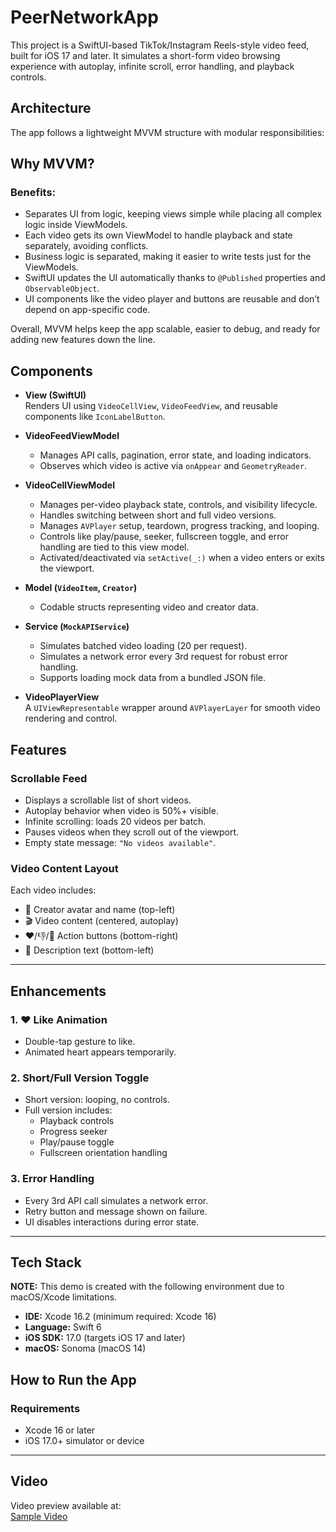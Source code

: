 # PeerNetworkApp

This project is a SwiftUI-based TikTok/Instagram Reels-style video feed, built for iOS 17 and later. It simulates a short-form video browsing experience with autoplay, infinite scroll, error handling, and playback controls.

## Architecture

The app follows a lightweight MVVM structure with modular responsibilities:

## Why MVVM?

### Benefits:

- Separates UI from logic, keeping views simple while placing all complex logic inside ViewModels.
- Each video gets its own ViewModel to handle playback and state separately, avoiding conflicts.
- Business logic is separated, making it easier to write tests just for the ViewModels.
- SwiftUI updates the UI automatically thanks to `@Published` properties and `ObservableObject`.
- UI components like the video player and buttons are reusable and don’t depend on app-specific code.

Overall, MVVM helps keep the app scalable, easier to debug, and ready for adding new features down the line.

## Components

- **View (SwiftUI)**  
  Renders UI using `VideoCellView`, `VideoFeedView`, and reusable components like `IconLabelButton`.

- **VideoFeedViewModel**  
  - Manages API calls, pagination, error state, and loading indicators.  
  - Observes which video is active via `onAppear` and `GeometryReader`.
    
- **VideoCellViewModel**
  - Manages per-video playback state, controls, and visibility lifecycle.
  - Handles switching between short and full video versions.
  - Manages `AVPlayer` setup, teardown, progress tracking, and looping.
  - Controls like play/pause, seeker, fullscreen toggle, and error handling are tied to this view model.
  - Activated/deactivated via `setActive(_:)` when a video enters or exits the viewport.

- **Model (`VideoItem`, `Creator`)**  
  - Codable structs representing video and creator data.

- **Service (`MockAPIService`)**  
  - Simulates batched video loading (20 per request).  
  - Simulates a network error every 3rd request for robust error handling.  
  - Supports loading mock data from a bundled JSON file.

- **VideoPlayerView**  
  A `UIViewRepresentable` wrapper around `AVPlayerLayer` for smooth video rendering and control.

## Features

### Scrollable Feed

- Displays a scrollable list of short videos.
- Autoplay behavior when video is 50%+ visible.
- Infinite scrolling: loads 20 videos per batch.
- Pauses videos when they scroll out of the viewport.
- Empty state message: `"No videos available"`.

### Video Content Layout

Each video includes:  
- 👤 Creator avatar and name (top-left)  
- 🎬 Video content (centered, autoplay)  
- ❤️/👎/💬 Action buttons (bottom-right)  
- 📝 Description text (bottom-left)

---

## Enhancements

### 1. ❤️ Like Animation
- Double-tap gesture to like.
- Animated heart appears temporarily.

### 2. Short/Full Version Toggle
- Short version: looping, no controls.
- Full version includes:  
  - Playback controls  
  - Progress seeker  
  - Play/pause toggle  
  - Fullscreen orientation handling

### 3. Error Handling
- Every 3rd API call simulates a network error.
- Retry button and message shown on failure.
- UI disables interactions during error state.

---

## Tech Stack

**NOTE:** This demo is created with the following environment due to macOS/Xcode limitations.

- **IDE:** Xcode 16.2 (minimum required: Xcode 16)  
- **Language:** Swift 6  
- **iOS SDK:** 17.0 (targets iOS 17 and later)  
- **macOS:** Sonoma (macOS 14)

## How to Run the App

### Requirements

- Xcode 16 or later  
- iOS 17.0+ simulator or device

---

## Video

Video preview available at:  
[Sample Video](https://github.com/sagar-vaholiya/PeerNetworkApp/blob/main/sample_video_720.mp4)
